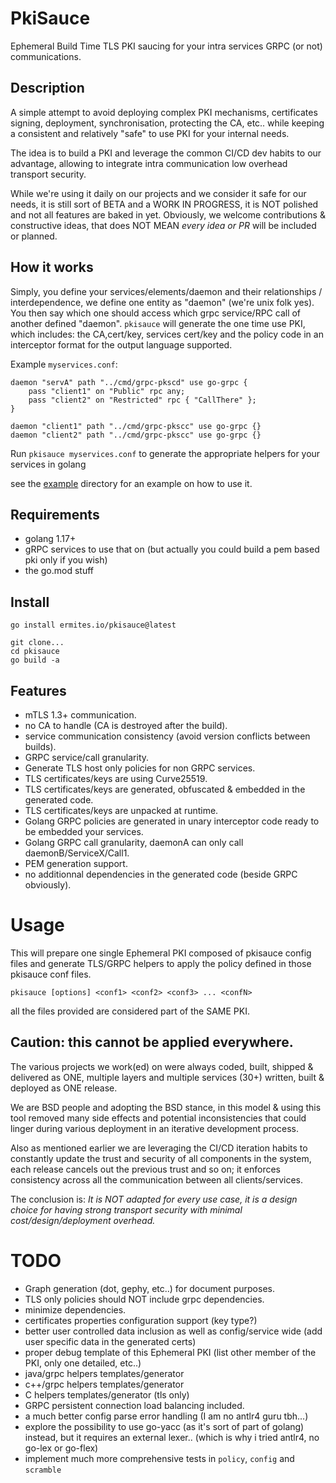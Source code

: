 # PkiSauce

Ephemeral Build Time TLS PKI saucing for your intra services GRPC (or not) communications.

## Description

A simple attempt to avoid deploying complex PKI mechanisms, certificates signing, deployment, synchronisation,
protecting the CA, etc..  while keeping a consistent and relatively "safe" to use PKI for your internal needs.

The idea is to build a PKI and leverage the common CI/CD dev habits to our advantage, allowing to integrate intra communication low overhead transport security.

While we're using it daily on our projects and we consider it safe for our needs, it is still sort of BETA and a WORK IN PROGRESS, it is NOT polished and not all features are baked in yet.
Obviously, we welcome contributions & constructive ideas, that does NOT MEAN _every idea or PR_ will be included or planned.

## How it works

Simply, you define your services/elements/daemon and their relationships / interdependence, we define one entity as "daemon" (we're unix folk yes).
You then say which one should access which grpc service/RPC call of another defined "daemon". 
`pkisauce` will generate the one time use PKI, which includes: the CA,cert/key, services cert/key and the policy code in an interceptor format for the output language supported.

Example `myservices.conf`:
```
daemon "servA" path "../cmd/grpc-pkscd" use go-grpc {
	pass "client1" on "Public" rpc any;
	pass "client2" on "Restricted" rpc { "CallThere" };
}

daemon "client1" path "../cmd/grpc-pkscc" use go-grpc {}
daemon "client2" path "../cmd/grpc-pkscc" use go-grpc {}
```

Run `pkisauce myservices.conf` to generate the appropriate helpers for your services in golang

see the [example](example) directory for an example on how to use it.

## Requirements

* golang 1.17+
* gRPC services to use that on (but actually you could build a pem based pki only if you wish)
* the go.mod stuff


## Install

```shell
go install ermites.io/pkisauce@latest
```

```shell
git clone...
cd pkisauce
go build -a
```

## Features

* mTLS 1.3+ communication.
* no CA to handle (CA is destroyed after the build).
* service communication consistency (avoid version conflicts between builds).
* GRPC service/call granularity.
* Generate TLS host only policies for non GRPC services.
* TLS certificates/keys are using Curve25519.
* TLS certificates/keys are generated, obfuscated & embedded in the generated code.
* TLS certificates/keys are unpacked at runtime.
* Golang GRPC policies are generated in unary interceptor code ready to be embedded your services.
* Golang GRPC call granularity, daemonA can only call daemonB/ServiceX/Call1.
* PEM generation support.
* no additionnal dependencies in the generated code (beside GRPC obviously).


# Usage

This will prepare one single Ephemeral PKI composed of pkisauce config files 
and generate TLS/GRPC helpers to apply the policy defined in those pkisauce conf files.

```shell
pkisauce [options] <conf1> <conf2> <conf3> ... <confN> 
```

all the files provided are considered part of the SAME PKI.

## Caution: this cannot be applied everywhere.

The various projects we work(ed) on were always coded, built, shipped & delivered as ONE, multiple layers and multiple services (30+) written, built & deployed as ONE release.

We are BSD people and adopting the BSD stance, in this model & using this tool removed many side effects and potential inconsistencies that could linger during various deployment in an iterative development process.

Also as mentioned earlier we are leveraging the CI/CD iteration habits to constantly update the trust and security of all components in the system, each release cancels out the previous trust and so on; it enforces consistency across all the communication between all clients/services.

The conclusion is:
*It is NOT adapted for every use case, it is a design choice for having strong transport security with minimal cost/design/deployment overhead.*


# TODO

- Graph generation (dot, gephy, etc..) for document purposes.
- TLS only policies should NOT include grpc dependencies.
- minimize dependencies.
- certificates properties configuration support (key type?)
- better user controlled data inclusion as well as config/service wide (add user specific data in the generated certs)
- proper debug template of this Ephemeral PKI (list other member of the PKI, only one detailed, etc..)
- java/grpc helpers templates/generator
- c++/grpc helpers templates/generator
- C helpers templates/generator (tls only)
- GRPC persistent connection load balancing included.
- a much better config parse error handling (I am no antlr4 guru tbh...)
- explore the possibility to use go-yacc (as it's sort of part of golang) instead, but it requires an external lexer.. (which is why i tried antlr4, no go-lex or go-flex)
- implement much more comprehensive tests in `policy`, `config` and `scramble`

